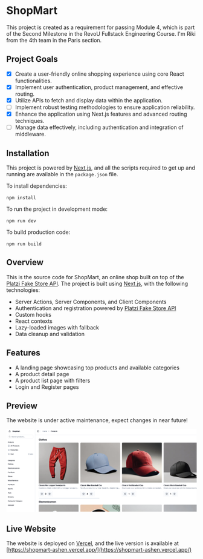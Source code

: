 # ShopMart

This project is created as a requirement for passing Module 4, which is part of the Second Milestone in the RevoU Fullstack Engineering Course. I'm Riki from the 4th team in the Paris section.

## Project Goals
- [x] Create a user-friendly online shopping experience using core React functionalities.
- [x] Implement user authentication, product management, and effective routing.
- [x] Utilize APIs to fetch and display data within the application.
- [ ] Implement robust testing methodologies to ensure application reliability.
- [x] Enhance the application using Next.js features and advanced routing techniques.
- [ ] Manage data effectively, including authentication and integration of middleware.

## Installation
This project is powered by [Next.js](https://nextjs.org/), and all the scripts required to get up and running are available in the `package.json` file.

To install dependencies:
```shell
npm install
```

To run the project in development mode:
```shell
npm run dev
```

To build production code:
```shell
npm run build
```

## Overview
This is the source code for ShopMart, an online shop built on top of the [Platzi Fake Store API](https://fakeapi.platzi.com/). The project is built using [Next.js](https://nextjs.org/), with the following technologies:
- Server Actions, Server Components, and Client Components
- Authentication and registration powered by [Platzi Fake Store API](https://fakeapi.platzi.com/)
- Custom hooks
- React contexts
- Lazy-loaded images with fallback
- Data cleanup and validation

## Features
- A landing page showcasing top products and available categories
- A product detail page
- A product list page with filters
- Login and Register pages

## Preview
The website is under active maintenance, expect changes in near future!

![preview](img/image.png)

## Live Website
The website is deployed on [Vercel](https://vercel.com/), and the live version is available at [https://shopmart-ashen.vercel.app/](https://shopmart-ashen.vercel.app/)
